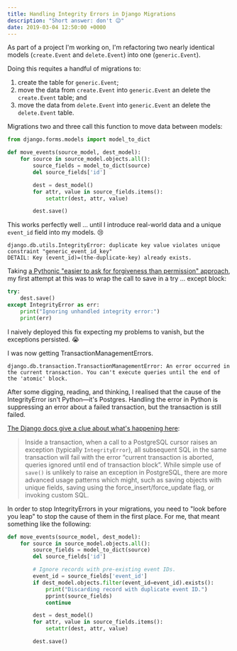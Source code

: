```yaml
---
title: Handling Integrity Errors in Django Migrations
description: "Short answer: don't 😉"
date: 2019-03-04 12:50:00 +0000
---
```


As part of a project I'm working on, I'm refactoring two nearly identical models (`create.Event` and `delete.Event`) into one (`generic.Event`).

Doing this requites a handful of migrations to:

 1. create the table for `generic.Event`;
 2. move the data from `create.Event` into `generic.Event` an delete the `create.Event` table; and
 3. move the data from `delete.Event` into `generic.Event` an delete the `delete.Event` table.

Migrations two and three call this function to move data between models:

```python
from django.forms.models import model_to_dict

def move_events(source_model, dest_model):
    for source in source_model.objects.all():
        source_fields = model_to_dict(source)
        del source_fields['id']

        dest = dest_model()
        for attr, value in source_fields.items():
            setattr(dest, attr, value)

        dest.save()
```

This works perfectly well … until I introduce real-world data and a unique `event_id` field into my models. 😢

```
django.db.utils.IntegrityError: duplicate key value violates unique constraint "generic_event_id_key"
DETAIL: Key (event_id)=(the-duplicate-key) already exists.
```

Taking [a Pythonic "easier to ask for forgiveness than permission" approach](https://docs.python.org/3/glossary.html#term-eafp), my first attempt at this was to wrap the call to save in a try … except block:

```python
try:
    dest.save()
except IntegrityError as err:
    print("Ignoring unhandled integrity error:")
    print(err)
```

I naively deployed this fix expecting my problems to vanish, but the exceptions persisted. 😭

I was now getting TransactionManagementErrors.

```
django.db.transaction.TransactionManagementError: An error occurred in the current transaction. You can't execute queries until the end of the 'atomic' block.
```

After some digging, reading, and thinking, I realised that the cause of the IntegrityError isn't Python—it's Postgres. Handling the error in Python is suppressing an error about a failed transaction, but the transaction is still failed.

[The Django docs give a clue about what's happening here](https://docs.djangoproject.com/en/2.1/topics/db/transactions/#handling-exceptions-within-postgresql-transactions):

> Inside a transaction, when a call to a PostgreSQL cursor raises an exception (typically `IntegrityError`), all subsequent SQL in the same transaction will fail with the error “current transaction is aborted, queries ignored until end of transaction block”. While simple use of `save()` is unlikely to raise an exception in PostgreSQL, there are more advanced usage patterns which might, such as saving objects with unique fields, saving using the force_insert/force_update flag, or invoking custom SQL.

In order to stop IntegrityErrors in your migrations, you need to "look before you leap" to stop the cause of them in the first place. For me, that meant something like the following:

```python
def move_events(source_model, dest_model):
    for source in source_model.objects.all():
        source_fields = model_to_dict(source)
        del source_fields['id']

        # Ignore records with pre-existing event IDs.
        event_id = source_fields['event_id']
        if dest_model.objects.filter(event_id=event_id).exists():
            print("Discarding record with duplicate event ID.")
            pprint(source_fields)
            continue

        dest = dest_model()
        for attr, value in source_fields.items():
            setattr(dest, attr, value)

        dest.save()
```
